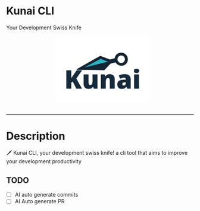 # Kunai CLI
Your Development Swiss Knife

<!-- right-floated logo -->
<p align="center">
<img src="./kunai-logo.png" alt="Kunai Logo"
     width="250"
     style="margin: 0 0 1em 1em;" />
</p>
<hr />

# Description

🗡  Kunai CLI, your development swiss knife! a cli tool that aims to improve your development productivity

## TODO
- [ ] AI auto generate commits
- [ ] AI Auto generate PR